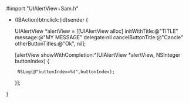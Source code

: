 

#import "UIAlertView+Sam.h"


-  (IBAction)btnclick:(id)sender {

      UIAlertView *alertView = [[UIAlertView alloc] initWithTitle:@"TITLE" message:@"MY MESSAGE" delegate:nil cancelButtonTitle:@"Cancle" otherButtonTitles:@"Ok", nil];
      
      [alertView showWithCompletion:^(UIAlertView *alertView, NSInteger buttonIndex) {
      
        NSLog(@"buttonIndex=%d",buttonIndex);
        
      }];
      
  }
